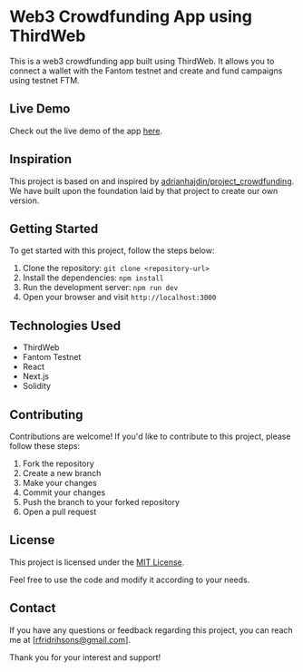 # Web3 Crowdfunding App using ThirdWeb

This is a web3 crowdfunding app built using ThirdWeb. It allows you to connect a wallet with the Fantom testnet and create and fund campaigns using testnet FTM.

## Live Demo

Check out the live demo of the app [here](https://crowdfunding-koders1.vercel.app/).

## Inspiration

This project is based on and inspired by [adrianhajdin/project_crowdfunding](https://github.com/adrianhajdin/project_crowdfunding). We have built upon the foundation laid by that project to create our own version.

## Getting Started

To get started with this project, follow the steps below:

1. Clone the repository: `git clone <repository-url>`
2. Install the dependencies: `npm install`
3. Run the development server: `npm run dev`
4. Open your browser and visit `http://localhost:3000`

## Technologies Used

- ThirdWeb
- Fantom Testnet
- React
- Next.js
- Solidity

## Contributing

Contributions are welcome! If you'd like to contribute to this project, please follow these steps:

1. Fork the repository
2. Create a new branch
3. Make your changes
4. Commit your changes
5. Push the branch to your forked repository
6. Open a pull request

## License

This project is licensed under the [MIT License](LICENSE).

Feel free to use the code and modify it according to your needs.

## Contact

If you have any questions or feedback regarding this project, you can reach me at [rfridrihsons@gmail.com].

Thank you for your interest and support!
